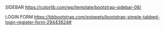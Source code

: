 SIDEBAR
https://colorlib.com/wp/template/bootstrap-sidebar-08/

LOGIN FORM
https://bbbootstrap.com/snippets/bootstrap-simple-tabbed-login-register-form-29443624#